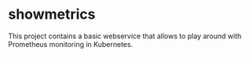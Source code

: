 # showmetrics

This project contains a basic webservice that allows to play around with Prometheus monitoring in Kubernetes.
